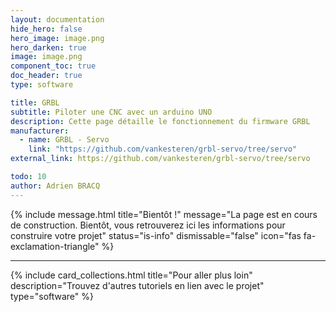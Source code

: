 ```yaml
---
layout: documentation
hide_hero: false
hero_image: image.png
hero_darken: true
image: image.png
component_toc: true
doc_header: true
type: software

title: GRBL
subtitle: Piloter une CNC avec un arduino UNO
description: Cette page détaille le fonctionnement du firmware GRBL
manufacturer:
  - name: GRBL - Servo
    link: "https://github.com/vankesteren/grbl-servo/tree/servo"
external_link: https://github.com/vankesteren/grbl-servo/tree/servo

todo: 10
author: Adrien BRACQ
---
```


{% include message.html title="Bientôt !" message="La page est en cours de construction. Bientôt, vous retrouverez ici les informations pour construire votre projet"
status="is-info" dismissable="false" icon="fas fa-exclamation-triangle" %}

---

{%
  include card_collections.html
  title="Pour aller plus loin"
  description="Trouvez d'autres tutoriels en lien avec le projet"
  type="software"
%}